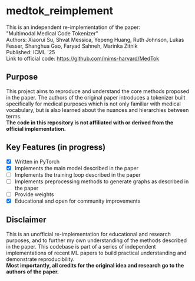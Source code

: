 # medtok_reimplement

This is an independent re-implementation of the paper: <br/>
"Multimodal Medical Code Tokenizer" <br/>
Authors: Xiaorui Su, Shvat Messica, Yepeng Huang, Ruth Johnson, Lukas Fesser, Shanghua Gao, Faryad Sahneh, Marinka Zitnik <br/>
Published: ICML '25 <br/>
Link to official code: https://github.com/mims-harvard/MedTok <br/>

## Purpose
This project aims to reproduce and understand the core methods proposed in the paper. The authors of the original paper introduces a tokenizer built specifically for medical purposes which is not only familiar with medical vocabulary, but is also learned about the nuances and hierarchies between terms.  <br/>
**The code in this repository is not affiliated with or derived from the official implementation.**

## Key Features (in progress)
- [x] Written in PyTorch
- [x] Implements the main model described in the paper
- [ ] Implements the training loop described in the paper
- [ ] Implements preprocessing methods to generate graphs as described in the paper
- [ ] Provide weights
- [x] Educational and open for community improvements

## Disclaimer
This is an unofficial re-implementation for educational and research purposes, and to further my own understanding of the methods described in the paper. This codebase is part of a series of independent implementations of recent ML papers to build practical understanding and demonstrate reproducibility.  <br/>
**Most importantly, all credits for the original idea and research go to the authors of the paper.**
